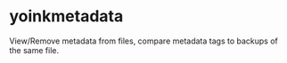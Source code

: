 # yoinkmetadata
View/Remove metadata from files, compare metadata tags to backups of the same file.
